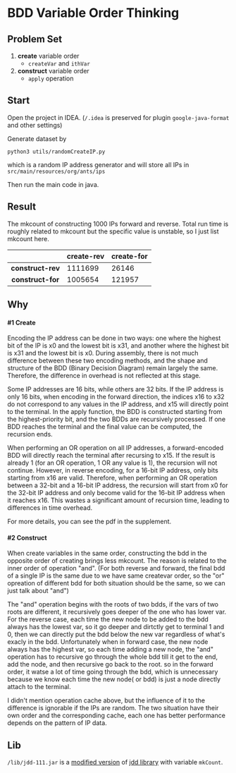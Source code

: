 # BDD Variable Order Thinking

## Problem Set

1. **create** variable order
   - `createVar` and `ithVar`
2. **construct** variable order
   - `apply` operation

## Start

Open the project in IDEA. (`/.idea` is preserved for plugin `google-java-format` and other settings)

Generate dataset by

```shell
python3 utils/randomCreateIP.py
```

which is a random IP address generator and will store all IPs in `src/main/resources/org/ants/ips`

Then run the main code in java.

## Result

The mkcount of constructing 1000 IPs  forward and reverse. Total run time is roughly related to mkcount but the specific value is unstable, so I just list mkcount here.

|                   | create-rev | create-for |
|:-----------------:| ---------- | ---------- |
| **construct-rev** | 1111699    | 26146      |
| **construct-for** | 1005654    | 121957     |

## Why

#### #1 Create
Encoding the IP address can be done in two ways: one where the highest bit of the IP is x0 and the lowest bit is x31, and another where the highest bit is x31 and the lowest bit is x0. During assembly, there is not much difference between these two encoding methods, and the shape and structure of the BDD (Binary Decision Diagram) remain largely the same. Therefore, the difference in overhead is not reflected at this stage.

Some IP addresses are 16 bits, while others are 32 bits. If the IP address is only 16 bits, when encoding in the forward direction, the indices x16 to x32 do not correspond to any values in the IP address, and x15 will directly point to the terminal. In the apply function, the BDD is constructed starting from the highest-priority bit, and the two BDDs are recursively processed. If one BDD reaches the terminal and the final value can be computed, the recursion ends.

When performing an OR operation on all IP addresses, a forward-encoded BDD will directly reach the terminal after recursing to x15. If the result is already 1 (for an OR operation, 1 OR any value is 1), the recursion will not continue. However, in reverse encoding, for a 16-bit IP address, only bits starting from x16 are valid. Therefore, when performing an OR operation between a 32-bit and a 16-bit IP address, the recursion will start from x0 for the 32-bit IP address and only become valid for the 16-bit IP address when it reaches x16. This wastes a significant amount of recursion time, leading to differences in time overhead.

For more details, you can see the pdf in the supplement.

#### #2 Construct

When create variables in the same order, constructing the bdd in the opposite order of creating brings less mkcount. The reason is related to the  inner order of operation "and". (For both reverse and forward, the final bdd of a single IP is the same due to we have same createvar order, so the "or" opreation of different bdd for both situation should be the same, so we can just talk about "and")

The "and" operation begins with the roots of two bdds, if the vars of two roots are different, it recursively goes deeper of the one who has lower var. For the reverse case, each time the new node to be added to the bdd always has the  lowest var, so it go deeper and dirtctly get to terminal 1 and 0, then we can directly put the bdd below the new var regardless of what's exacly in the bdd. Unfortunately when in forward case, the new node always has the highest var, so each time adding a new node, the "and" operation has to recursive go through the whole bdd till it get to the end, add the node, and then recursive go back to the root. so in the forward order, it watse a lot of time going through the bdd, which is  unnecessary because we know each time the new node( or bdd) is just a node directly attach to the terminal.

I didn't mention operation cache above, but the influence of it to the difference is ignorable if the IPs are random.   The two situation have their own order and the corresponding cache, each one has better performance depends on the pattern of IP data.

## Lib

`/lib/jdd-111.jar` is a [modified version](https://github.com/Augists/jdd) of [jdd library](https://bitbucket.org/vahidi/jdd) with variable `mkCount`.
